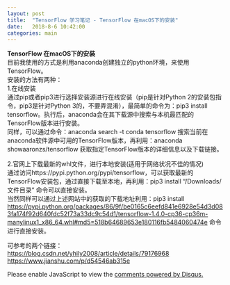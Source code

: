 ```yaml
---
layout: post
title:  "TensorFlow 学习笔记 - TensorFlow 在macOS下的安装"
date:   2018-8-6 10:42:00
categories: main
---
```

**TensorFlow 在macOS下的安装**
<br>
目前我使用的方式是利用anaconda创建独立的python环境，来使用TensorFlow。<br>
安装的方法有两种：<br>
1.在线安装<br>
通过pip或者pip3进行选择安装源进行在线安装（pip是针对Python 2的安装包指令，pip3是针对Python 3的，不要弄混淆），最简单的命令为：pip3 install tensorflow。执行后，anaconda会在其下载源中搜索与本机最匹配的TensorFlow版本进行安装。<br>
同样，可以通过命令：anaconda search -t conda tensorflow 搜索当前在anaconda软件源中可用的TensorFlow版本，再利用：anaconda showaaronzs/tensorflow 获取指定TensorFlow版本的详细信息以及下载链接。<br>

2.官网上下载最新的whl文件，进行本地安装(适用于网络状况不佳的情况)<br>
通过访问https://pypi.python.org/pypi/tensorflow，可以获取最新的TensorFlow安装包，通过直接下载至本地，再利用：pip3 install “/Downloads/文件目录” 命令可以直接安装。<br>
当然同样可以通过上述网站中的获取的下载地址利用：pip3 install https://pypi.python.org/packages/86/9f/be0165c6eefd841e6928e54d3d083fa174f92d640fdc52f73a33dc9c54d1/tensorflow-1.4.0-cp36-cp36m-manylinux1_x86_64.whl#md5=518b64689653e180116fb5484060474e 命令进行直接安装。

可参考的两个链接：<br>
https://blog.csdn.net/yhily2008/article/details/79176968<br>
https://www.jianshu.com/p/d54546ab315e



<div id="disqus_thread"></div>
<script>

/**
*  RECOMMENDED CONFIGURATION VARIABLES: EDIT AND UNCOMMENT THE SECTION BELOW TO INSERT DYNAMIC VALUES FROM YOUR PLATFORM OR CMS.
*  LEARN WHY DEFINING THESE VARIABLES IS IMPORTANT: https://disqus.com/admin/universalcode/#configuration-variables*/
/*
var disqus_config = function () {
this.page.url = PAGE_URL;  // Replace PAGE_URL with your page's canonical URL variable
this.page.identifier = PAGE_IDENTIFIER; // Replace PAGE_IDENTIFIER with your page's unique identifier variable
};
*/
(function() { // DON'T EDIT BELOW THIS LINE
var d = document, s = d.createElement('script');
s.src = 'https://nathendrake.disqus.com/embed.js';
s.setAttribute('data-timestamp', +new Date());
(d.head || d.body).appendChild(s);
})();
</script>
<noscript>Please enable JavaScript to view the <a href="https://disqus.com/?ref_noscript">comments powered by Disqus.</a></noscript>

<br>
<br>

<script>
  (function(i,s,o,g,r,a,m){i['GoogleAnalyticsObject']=r;i[r]=i[r]||function(){
  (i[r].q=i[r].q||[]).push(arguments)},i[r].l=1*new Date();a=s.createElement(o),
  m=s.getElementsByTagName(o)[0];a.async=1;a.src=g;m.parentNode.insertBefore(a,m)
  })(window,document,'script','https://www.google-analytics.com/analytics.js','ga');

  ga('create', 'UA-101909927-1', 'auto');
  ga('send', 'pageview');

</script>
